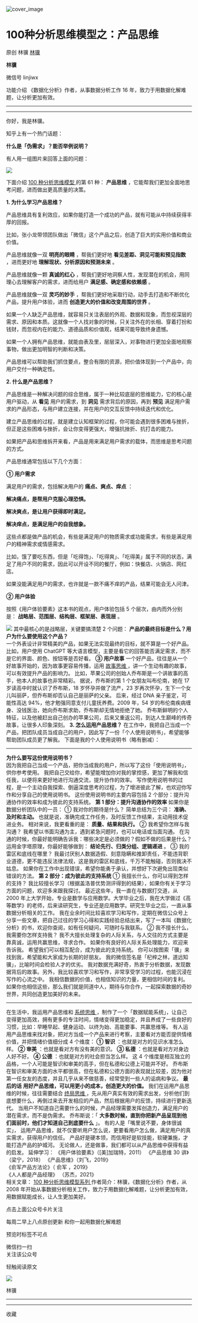 ![cover_image](https://mmbiz.qpic.cn/mmbiz_jpg/giaycic3UNwo3LSrv3T66jqbXUaN6mx6buOCRsWNBaNib6LqhrW0PwV4c63tE3jcEibnGC9JYHcviaUprUL8PeGs12g/0?wx_fmt=jpeg)

#  100种分析思维模型之：产品思维

原创  林骥  [ 林骥 ](javascript:void\(0\);)

**林骥**

微信号  linjiwx

功能介绍  《数据化分析》作者，从事数据分析工作 16 年，致力于用数据化解难题，让分析更加有效。

__ __

__ _ _ _ _

你好，我是林骥。

知乎上有一个热门话题：

**什么是「伪需求」？能否举例说明？**

有人用一组图片来回答上面的问题：

![](https://mmbiz.qpic.cn/mmbiz_png/giaycic3UNwo3LSrv3T66jqbXUaN6mx6buHBRX3jDNjNibck7XNBA8ibibzwWs4u8HOQ20kUFXaStQpJyQDDfIQnuCg/640?wx_fmt=png)

下面介绍  [ 100 种分析思维模型
](https://mp.weixin.qq.com/mp/appmsgalbum?__biz=MzA4ODE2OTIxMw==&action=getalbum&album_id=1701638273011351554#wechat_redirect)
的第 61 种： **产品思维** ，它能帮我们更加全面地思考问题，进而做出更高质量的决策。

**1\. 为什么学习产品思维？**

产品思维具有复利效应，如果你能打造一个成功的产品，就有可能从中持续获得丰厚的回报。

比如，张小龙带领团队做出「微信」这个产品之后，创造了巨大的实用价值和商业价值。

产品思维就像一双 **明亮的眼睛** ，帮我们更好地 **看见差距、洞见可能和预见指数** ，进而更好地 **理解现状、分析原因和预测未来** 。

产品思维就像一颗 **真诚的红心** ，帮我们更好地洞察人性，发现潜在的机会，用同理心去理解客户的需求，进而给用户 **满足感、确定感和依赖感** 。

产品思维就像一双 **灵巧的妙手** ，帮我们更好地采取行动，动手去打造和不断优化产品，提升用户体验，进而 **创造更大的价值和改变周围的世界** 。

如果一个人缺乏产品思维，就容易只关注表层的外观、数据和现象，而忽视深层的需求、原因和本质。这就像一个人找对象的时候，只关注外在的长相、穿着打扮和钱财，而忽视内在的能力、道德品质和价值观，结果可能导致终身遗憾。

如果一个人拥有产品思维，就能由表及里，层层深入，对事物进行更加全面地观察事物，做出更加明智的判断和决策。

产品思维可以帮助我们抓住要点，整合有限的资源，把价值体现到一个产品中，向用户交付一种确定性。

**2\. 什么是产品思维？**

产品思维是一种解决问题的综合思维，属于一种比较底层的思维能力，它的核心是用户驱动，从 **看见** 用户的需求，到 **洞见** 需求背后的原因，再到
**预见** 满足用户需求的产品形态，与用户建立连接，并在用户的交互反馈中持续迭代和优化。

建立产品思维的过程，就是建立认知框架的过程，你可能会遇到很多困难与挫折，但正是这些困难与挫折，会让你变得更强大，增强抗挫折、抗打击的能力。

如果把产品和思维拆开来看，产品是用来满足用户需求的载体，而思维是思考问题的方式。

产品思维通常包括以下几个方面：

**① 用户需求**

满足用户的需求，包括解决用户的 **痛点、爽点、痒点** ：

**解决痛点，是帮用户克服心理恐惧。**

**解决爽点，是让用户获得即时满足。**

**解决痒点，是满足用户的自我想象。**

这些点都是做产品的机会，有些是满足用户的物质需求或功能需求，有些是满足用户的精神需求或情感需求。

比如，饿了要吃东西，但是「吃得饱」、「吃得爽」、「吃得美」属于不同的状态，满足了用户不同的需求，因此可以开设不同的餐厅，例如：快餐店、火锅店、网红店。

如果没能满足用户的需求，也许就是一款不痛不痒的产品，结果可能会无人问津。

**② 用户体验**

按照《用户体验要素》这本书的观点，用户体验包括 5 个层次，由内而外分别是： **战略层、范围层、结构层、框架层、表现层** 。

![](https://mmbiz.qpic.cn/mmbiz_png/giaycic3UNwo3LSrv3T66jqbXUaN6mx6bufibaEGlH8Z1iaZticiawxUeibe7zFGqZsnIchFIoibE2rCN0RWX84rg8wR3Q/640?wx_fmt=png)
其中最核心的是战略层，关键要搞清楚 2 个问题：  **产品的最终目标是什么？用户为什么要使用这个产品？**  
一个外表设计非常精美的产品，如果无法实现最终的目标，就不算是一个好产品。  比如，用户使用 ChatGPT
等大语言模型，主要是看它的回答能否满足需求，而不是它的界面、颜色、按钮等是否好看。  **③ 用户故事**
一个好产品，往往是从一个好故事开始的，因为故事更容易传播，运用  [ 故事思维
](https://mp.weixin.qq.com/s?__biz=MzA4ODE2OTIxMw==&mid=2653481850&idx=1&sn=fc4653c8a6b298a34a8d2f3b142860e5&scene=21#wechat_redirect)
，讲一个生动有趣的故事，可以有效提升产品的影响力。  比如，苹果公司的创始人乔布斯是一个讲故事的高手，他本人的故事也非常精彩。  据说，乔布斯的第 1
个女朋友叫布伦南，她在 17 岁读高中时就认识了乔布斯，18 岁怀孕并做了流产，23 岁再次怀孕，生下一个女儿叫丽萨，但乔布斯却否认自己是丽萨的父亲。
后来，经过 DNA 亲子鉴定，可能性高达 94%，他才勉强同意支付儿童抚养费。2009 年，54
岁的布伦南疾病缠身、没钱医治，她向乔布斯求助，乔布斯却无情地拒绝了她。
乔布斯鲜明的个人特征，以及他被赶出自己创办的苹果公司，后来又重返公司，到达人生巅峰的传奇故事，让很多人印象深刻。  **3\. 怎么运用产品思维？**
在工作中，我把自己当成一个产品，把团队成员当成自己的用户，因此写了一份「个人使用说明书」，希望能够帮助团队成员更了解我。
下面是我的个人使用说明书（略有删减）：

* * *

**为什么要写这份使用说明书？**  
因为我把自己当成⼀个产品，把你当成我的用户，所以写了这份「使用说明书」，供你参考使用。
我把自己交给你，希望能增加你对我的掌控感，更加了解我和信任我，以便将来更好地进行沟通交流，提升协作的效率。
写作使用说明书的过程，是一个主动自我探索、倒逼深度思考的过程，为了增进彼此了解，也欢迎你写作和分享自己的使用说明书。  这份使用说明书的主要内容包括 2
个部分：提升沟通协作的效率和成为彼此的支持系统。  **第 1 部分：提升沟通协作的效率** 如果你是数据分析团队中的⼀员：  ① 我对你的期待是什么？
简单总结为三个词： **准确、及时和主动。** 也就是说，准确完成工作任务，及时反馈工作结果，主动用技术促进业务。  相对来说，我更看重的是：
**质量、结果和执行。** ② 我希望你怎样与我沟通？  我希望以书面沟通为主，遇到紧急问题时，也可以电话或当面沟通。
在沟通的时候，你最好能明确告诉我：哪些决定是必须做的？假如不做的后果是什么？  运用金字塔原理，你最好能够做到： **结论先行、归类分组、逻辑递进** 。
③ 我的雷区和底线在哪里？
我最讨厌别人数据造假、刻意隐瞒和推卸责任，不能违背职业道德，更不能违反法律法规，这是我的雷区和底线，千万不能触碰，否则我决不姑息。
如果你在工作中出现错误，希望你能勇于承认，并想好下次避免出现类似错误的方法。  **第 2 部分：成为彼此的支持系统** ①
我擅长什么，你可以得到怎样的支持？  我比较擅长学习（根据盖洛普优势测评得到的结果），如果你有关于学习方面的问题，欢迎多来跟我探讨。
最近这些年，我一直在与数据打交道，从 2000
年上大学开始，专业是数学与应用数学。大学毕业之后，我在大学做过《高等数学》的老师，后来读研究生，专业还是应用数学。研究生毕业之后，一直从事数据分析相关的工作。
我在业余时间比较喜欢学习和写作，定期在微信公众号上分享一些文章，把自己过往的学习心得和实践经验总结出来，写了一本叫《数据化分析》的书，欢迎你查阅，如有任何疑问，可随时与我联系。
② 我不擅长什么，我需要你怎样支持我？  我不大擅长处理复杂的人际关系，与人交往的方式主要是靠真诚，运用共赢思维，寻求合作。
如果你有良好的人际关系处理能力，欢迎来告诉我。  希望我们可以相互配合，成为彼此的支持系统。  你可以按图索「骥」来找到我，希望能和大家成为长期的好朋友。
我的微信签名是「杞梓之林，道远知骥」，比喻时间会检验人才的优劣。
我对数据充满好奇，热衷于分析数据，发现数据背后的故事。另外，我比较喜欢学习和写作，非常享受学习的过程，也能沉浸在写作的心流之中。
我相信数据的价值，也相信知识的力量，更相信时间的复利。如果你也相信这些，那么我们就是同道中人，期待与你合作，一起探索数据的奇妙世界，共同创造更加美好的未来。

* * *

在生活中，我运用产品思维和  [ 系统思维
](https://mp.weixin.qq.com/s?__biz=MzA4ODE2OTIxMw==&mid=2653481874&idx=1&sn=d5255c235605348b6a15656f6abbf0a4&scene=21#wechat_redirect)
，制作了一个「数据赋能系统」，让自己变得更加高效，拥有更多的专注时间，情绪变得更加稳定，并且养成了一些良好的习惯，比如：早睡早起、健身运动、以终为始、高能要事、共赢思维等。
有人运用产品思维来找对象，把对方当成一个产品来进行考察，主要看对方能否提供情绪价值，并把情绪价值细分成 4 个维度：  **① 智识**
：也就是对方的见识水准怎么样。  **② 审美** ：也就是看对方有没有美的意识。  **③ 私德** ：也就是看对方对身边人好不好。  **④ 公德**
：也就是对方的社会担当怎么样。  这 4 个维度是相互独立的品格，一个人可能是智识和审美的高手，但在私德和公德上可能并不好。
乔布斯在智识和审美方面的水平都很高，但在私德和公德方面的表现就比较差，因为他对第一任女友的态度，并且几乎从来不做慈善，经常受到一些人的诟病和争议。
**最后的话** **用好产品思维，可以用更小的成本，创造更大的价值。** 我们在运用产品思维的时候，往往需要结合  [ 终局思维
](https://mp.weixin.qq.com/s?__biz=MzA4ODE2OTIxMw==&mid=2653481908&idx=1&sn=3398b53d0b8ecac56b55ac8b04cbdbde&scene=21#wechat_redirect)
，先从用户真实有效的需求出发，分析他们到底想要什么，再倒过来去开发相应的产品，然后根据用户的反馈，持续进行更新迭代。
当用户不知道自己需要什么的时候，产品经理需要发挥创造力，满足用户的潜在需求，而不是伪需求。  乔布斯说：「
**大多数时候，直到你把新产品呈现到他们面前时，他们才知道自己到底要什么** 」。  有的人是「嘴里说不要，身体很诚实」，
运用产品思维，就不仅要听用户怎么说，更要看用户怎么做，满足用户的真实需求，获得用户的信任。
产品好是硬本领，而信用好是软技能，软硬兼施，才能打造产品的护城河。  无论做人，还是做事，我们都可以从产品思维中获得有益的启发。  延伸学习：
《用户体验要素》（[美]加瑞特，2011）  《产品思维 30 讲》（梁宁，2018）  《产品思维》（刘飞，2019》  
《俞军产品方法论》（  俞军  ，2019》  
《人人都是产品经理》  （苏杰，2021》  
相关文章：  [ 100 种分析思维模型系列
](https://mp.weixin.qq.com/mp/appmsgalbum?__biz=MzA4ODE2OTIxMw==&action=getalbum&album_id=1701638273011351554#wechat_redirect)
作者简介：林骥，《数据化分析》作者，从 2008 年开始从事数据分析相关工作，致力于用数据化解难题，让分析更加有效，用数据赋能成长，让人生更加美好。

点击上面公众号卡片关注

每周二早上八点原创更新  和你一起用数据化解难题

预览时标签不可点

微信扫一扫  
关注该公众号



轻触阅读原文

![](http://mmbiz.qpic.cn/mmbiz_png/giaycic3UNwo3rBmMJ1emiaHxRCj3Om1wuZZCsgHvFSR3sVQrPsicIlRiaGUicJD8KCZibrmu0FzGBc6aBzfBz3HLIeDA/0?wx_fmt=png)

林骥







****



****



  收藏

